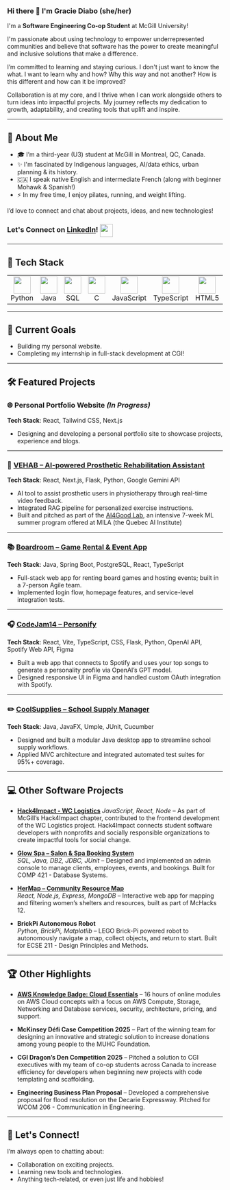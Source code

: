 ### Hi there 👋 I'm Gracie Diabo (she/her)

I'm a **Software Engineering Co-op Student** at McGill University!

I'm passionate about using technology to empower underrepresented communities and believe that software has the power to create meaningful and inclusive solutions that make a difference. 

I’m committed to learning and staying curious. I don't just want to know the what. I want to learn why and how? Why this way and not another? How is this different and how can it be improved? 

Collaboration is at my core, and I thrive when I can work alongside others to turn  ideas into impactful projects. My journey reflects my dedication to growth, adaptability, and creating tools that uplift and inspire.

---

## 🌟 About Me
- 🎓 I’m a third-year (U3) student at McGill in Montreal, QC, Canada.
- ✨ I'm fascinated by Indigenous languages, AI/data ethics, urban planning & its history.
-  🇨🇦 I speak native English and intermediate French (along with beginner Mohawk & Spanish!)
- ⚡ In my free time, I enjoy pilates, running, and weight lifting.

I’d love to connect and chat about projects, ideas, and new technologies! 

### Let's Connect on [LinkedIn](https://linkedin.com/in/gracie-diabo/)! <a href="https://linkedin.com/in/gracie-diabo/" target="_blank"><img src="https://cdn.jsdelivr.net/gh/devicons/devicon/icons/linkedin/linkedin-original.svg" width="30" height="30" style="vertical-align:middle;"/></a>

---

## 🚀 Tech Stack

<table align="center">
  <tr>
    <td align="center"><img src="https://cdn.jsdelivr.net/gh/devicons/devicon/icons/python/python-original.svg" width="40" height="40"/><br>Python</td>
    <td align="center"><img src="https://cdn.jsdelivr.net/gh/devicons/devicon/icons/java/java-original.svg" width="40" height="40"/><br>Java</td>
    <td align="center"><img src="https://cdn.jsdelivr.net/gh/devicons/devicon/icons/mysql/mysql-original.svg" width="40" height="40"/><br>SQL</td>
    <td align="center"><img src="https://cdn.jsdelivr.net/gh/devicons/devicon/icons/c/c-original.svg" width="40" height="40"/><br>C</td>
    <td align="center"><img src="https://cdn.jsdelivr.net/gh/devicons/devicon/icons/javascript/javascript-original.svg" width="40" height="40"/><br>JavaScript</td>
    <td align="center"><img src="https://cdn.jsdelivr.net/gh/devicons/devicon/icons/typescript/typescript-original.svg" width="40" height="40"/><br>TypeScript</td>
    <td align="center"><img src="https://cdn.jsdelivr.net/gh/devicons/devicon/icons/html5/html5-original.svg" width="40" height="40"/><br>HTML5</td>
    <td align="center"><img src="https://cdn.jsdelivr.net/gh/devicons/devicon/icons/css3/css3-original.svg" width="40" height="40"/><br>CSS3</td>
    <td align="center"><img src="https://cdn.jsdelivr.net/gh/devicons/devicon/icons/react/react-original.svg" width="40" height="40"/><br>React</td>
    <td align="center"><img src="https://cdn.jsdelivr.net/gh/devicons/devicon/icons/nodejs/nodejs-original.svg" width="40" height="40"/><br>Node.js</td>
    <td align="center"><img src="https://cdn.jsdelivr.net/gh/devicons/devicon/icons/git/git-original.svg" width="40" height="40"/><br>Git</td>
  </tr>
</table>

---

## 🎯 Current Goals
-  Building my personal website.
-  Completing my internship in full-stack development at CGI!

---

## 🛠️ Featured Projects

### 🌐 Personal Portfolio Website *(In Progress)*  
**Tech Stack**: React, Tailwind CSS, Next.js
- Designing and developing a personal portfolio site to showcase projects, experience and blogs.  

---

### 🦿 [VEHAB – AI-powered Prosthetic Rehabilitation Assistant](https://github.com/gracdi1/AI4GoodLab-project-m2)  
**Tech Stack**: React, Next.js, Flask, Python, Google Gemini API  
- AI tool to assist prosthetic users in physiotherapy through real-time video feedback.  
- Integrated RAG pipeline for personalized exercise instructions.
- Built and pitched as part of the [AI4Good Lab](https://www.ai4goodlab.com/), an intensive 7-week ML summer program offered at MILA (the Quebec AI Institute)

---

### 📚 [Boardroom – Game Rental & Event App](https://github.com/McGill-ECSE321-Winter2025/project-group-17)  
**Tech Stack**: Java, Spring Boot, PostgreSQL, React, TypeScript  
- Full-stack web app for renting board games and hosting events; built in a 7-person Agile team.  
- Implemented login flow, homepage features, and service-level integration tests.

---

### 🎧 [CodeJam14 – Personify](https://github.com/gracdi1/CodeJam14)  
**Tech Stack**: React, Vite, TypeScript, CSS, Flask, Python, OpenAI API, Spotify Web API, Figma  
- Built a web app that connects to Spotify and uses your top songs to generate a personality profile via OpenAI’s GPT model.  
- Designed responsive UI in Figma and handled custom OAuth integration with Spotify.

---

### ✏️ [CoolSupplies – School Supply Manager](https://github.com/F2024-ECSE223/ecse223-group-project-p7)  
**Tech Stack**: Java, JavaFX, Umple, JUnit, Cucumber  
- Designed and built a modular Java desktop app to streamline school supply workflows.  
- Applied MVC architecture and integrated automated test suites for 95%+ coverage.

---

## 💻 Other Software Projects

- **[Hack4Impact - WC Logistics](https://github.com/hack4impact-mcgill/wc-logistics)**
  *JavaScript, React, Node* – As part of McGill’s Hack4Impact chapter, contributed to the frontend development of the WC Logistics project. Hack4Impact connects student software developers with nonprofits and socially responsible organizations to create impactful tools for social change.

- **[Glow Spa – Salon & Spa Booking System](https://github.com/LaurencePerreault/GlowSpa)**  
  *SQL, Java, DB2, JDBC, JUnit* – Designed and implemented an admin console to manage clients, employees, events, and bookings. Built for COMP 421 - Database Systems.

- **[HerMap – Community Resource Map](https://github.com/gracdi1/HerMap)**  
  *React, Node.js, Express, MongoDB* – Interactive web app for mapping and filtering women’s shelters and resources, built as part of McHacks 12.

- **BrickPi Autonomous Robot**  
  *Python, BrickPi, Matplotlib* – LEGO Brick-Pi powered robot to autonomously navigate a map, collect objects, and return to start. Built for ECSE 211 - Design Principles and Methods.

---

## 🏆 Other Highlights

- **[AWS Knowledge Badge: Cloud Essentials](https://www.credly.com/badges/174687d8-44cd-45f7-9eda-66908ae15d3c/linked_in_profile)** – 16 hours of online modules on AWS Cloud concepts with a focus on AWS Compute, Storage, Networking and Database services, security, architecture, pricing, and support.

- **McKinsey Défi Case Competition 2025** – Part of the winning team for designing an innovative and strategic solution to increase donations among young people to the MUHC Foundation.

- **CGI Dragon’s Den Competition 2025** – Pitched a solution to CGI executives with my team of co-op students across Canada to increase efficiency for developers when beginning new projects with code templating and scaffolding.

- **Engineering Business Plan Proposal** – Developed a comprehensive proposal for flood resolution on the Decarie Expressway. Pitched for WCOM 206 - Communication in Engineering.

---

## 💬 Let's Connect!
I’m always open to chatting about:
- Collaboration on exciting projects.
- Learning new tools and technologies.
- Anything tech-related, or even just life and hobbies!

